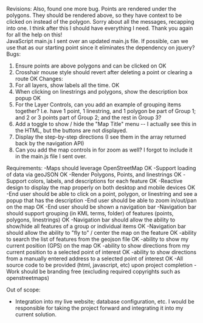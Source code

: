 Revisions:
Also, found one more bug. Points are rendered under the polygons. They should be rendered above, so they have context to be clicked on instead of the polygon.  Sorry about all the messages, recapping into one. I think after this I should have everything I need. Thank you again for all the help on this!  
JavaScript main.js I sent over an updated main.js file. 
If possible, can we use that as our starting point since it eliminates the dependency on jquery? 
Bugs: 
1) Ensure points are above polygons and can be clicked on OK
2) Crosshair mouse style should revert after deleting a point or clearing a route OK 
Changes: 
1) For all layers, show labels all the time. OK
2) When clicking on linestrings and polygons, show the description box popup OK
3) For the Layer Controls, can you add an example of grouping items together? I.e. have 1 point, 1 linestring, and 1 polygon be part of Group 1; and 2 or 3 points part of Group 2; and the rest in Group 3? 
4) Add a toggle to show / hide the "Map Title" menu -- I actually see this in the HTML, but the buttons are not displayed.
5) Display the step-by-step directions (I see them in the array returned back by the navigation API)
6) Can you add the map controls in for zoom as well? I forgot to include it in the main.js file I sent over.

Requirements: 
-Maps should leverage OpenStreetMap OK
-Support loading of data via geoJSON  OK
-Render Polygons, Points, and linestrings OK
-Support colors, labels, and descriptions for each feature OK
-Reactive design to display the map properly on both desktop and mobile devices OK
-End user should be able to click on a point, polygon, or linestring and see a popup that has the description 
-End user should be able to zoom in/out/pan on the map OK
-End user should be shown a navigation bar 
-Navigation bar should support grouping (in KML terms, folder) of features (points, polygons, linestrings) OK
-Navigation bar should allow the ability to show/hide all features of a group or individual items OK
-Navigation bar should allow the ability to "fly to" / center the map on the feature OK
-ability to search the list of features from the geojson file OK
-ability to show my current position (GPS) on the map OK
-ability to show directions from my current position to a selected point of interest OK
-ability to show directions from a manually entered address to a selected point of interest OK
-All source code to be provided (html, javascript, etc) upon project completion 
-Work should be branding free (excluding required copyrights such as openstreetmaps)  

Out of scope: 
- Integration into my live website; database configuration, etc. I would be responsible for taking the project forward and integrating it into my current solution.